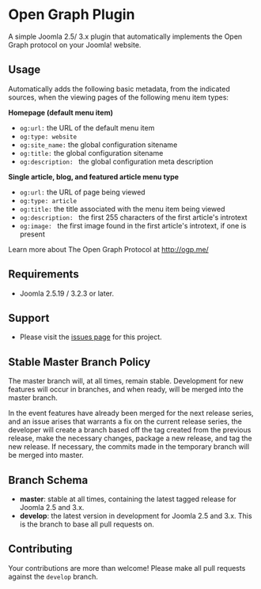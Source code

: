 # Open Graph Plugin
A simple Joomla 2.5/ 3.x plugin that automatically implements the Open Graph protocol on your Joomla! website.

## Usage
Automatically adds the following basic metadata, from the indicated sources, when the viewing pages of the following menu item types:

**Homepage (default menu item)**
* `og:url:` the URL of the default menu item
* `og:type: website`
* `og:site_name:` the global configuration sitename
* `og:title:` the global configuration sitename
* `og:description: ` the global configuration meta description

**Single article, blog, and featured article menu type**
* `og:url:` the URL of page being viewed
* `og:type: article`
* `og:title:` the title associated with the menu item being viewed
* `og:description: ` the first 255 characters of the first article's introtext
* `og:image: ` the first image found in the first article's introtext, if one is present

Learn more about The Open Graph Protocol at http://ogp.me/

## Requirements
* Joomla 2.5.19 / 3.2.3 or later.

## Support
* Please visit the [issues page](https://github.com/betweenbrain/Opengraph-Plugin/issues) for this project.

## Stable Master Branch Policy
The master branch will, at all times, remain stable. Development for new features will occur in branches, and when ready, will be merged into the master branch.

In the event features have already been merged for the next release series, and an issue arises that warrants a fix on the current release series, the developer will create a branch based off the tag created from the previous release, make the necessary changes, package a new release, and tag the new release. If necessary, the commits made in the temporary branch will be merged into master.

## Branch Schema
* __master__:  stable at all times, containing the latest tagged release for Joomla 2.5 and 3.x.
* __develop__: the latest version in development for Joomla 2.5 and 3.x. This is the branch to base all pull requests on.

## Contributing
Your contributions are more than welcome! Please make all pull requests against the `develop` branch.